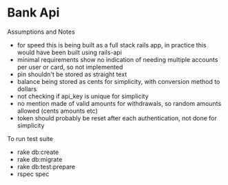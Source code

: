 Bank Api
=========

Assumptions and Notes

 * for speed this is being built as a full stack rails app, in practice this would have been built using rails-api
 * minimal requirements show no indication of needing multiple accounts per user or card, so not implemented
 * pin shouldn't be stored as straight text
 * balance being stored as cents for simplicity, with conversion method to dollars
 * not checking if api_key is unique for simplicity
 * no mention made of valid amounts for withdrawals, so random amounts allowed (cents amounts etc)
 * token should probably be reset after each authentication, not done for simplicity

To run test suite

 * rake db:create
 * rake db:migrate
 * rake db:test:prepare
 * rspec spec
